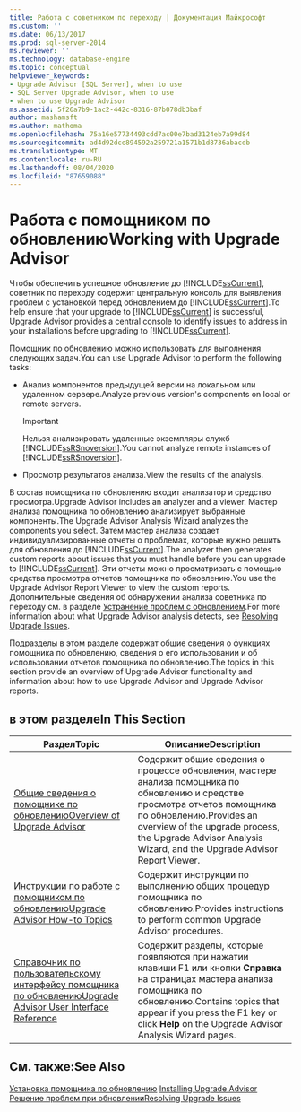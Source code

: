 ```yaml
---
title: Работа с советником по переходу | Документация Майкрософт
ms.custom: ''
ms.date: 06/13/2017
ms.prod: sql-server-2014
ms.reviewer: ''
ms.technology: database-engine
ms.topic: conceptual
helpviewer_keywords:
- Upgrade Advisor [SQL Server], when to use
- SQL Server Upgrade Advisor, when to use
- when to use Upgrade Advisor
ms.assetid: 5f26a7b9-1ac2-442c-8316-87b078db3baf
author: mashamsft
ms.author: mathoma
ms.openlocfilehash: 75a16e57734493cdd7ac00e7bad3124eb7a99d84
ms.sourcegitcommit: ad4d92dce894592a259721a1571b1d8736abacdb
ms.translationtype: MT
ms.contentlocale: ru-RU
ms.lasthandoff: 08/04/2020
ms.locfileid: "87659088"
---
```

# <a name="working-with-upgrade-advisor"></a><span data-ttu-id="b8c8f-102">Работа с помощником по обновлению</span><span class="sxs-lookup"><span data-stu-id="b8c8f-102">Working with Upgrade Advisor</span></span>
  <span data-ttu-id="b8c8f-103">Чтобы обеспечить успешное обновление до [!INCLUDE[ssCurrent](../../includes/sscurrent-md.md)], советник по переходу содержит центральную консоль для выявления проблем с установкой перед обновлением до [!INCLUDE[ssCurrent](../../includes/sscurrent-md.md)].</span><span class="sxs-lookup"><span data-stu-id="b8c8f-103">To help ensure that your upgrade to [!INCLUDE[ssCurrent](../../includes/sscurrent-md.md)] is successful, Upgrade Advisor provides a central console to identify issues to address in your installations before upgrading to [!INCLUDE[ssCurrent](../../includes/sscurrent-md.md)].</span></span>  
  
 <span data-ttu-id="b8c8f-104">Помощник по обновлению можно использовать для выполнения следующих задач.</span><span class="sxs-lookup"><span data-stu-id="b8c8f-104">You can use Upgrade Advisor to perform the following tasks:</span></span>  
  
-   <span data-ttu-id="b8c8f-105">Анализ компонентов предыдущей версии на локальном или удаленном сервере.</span><span class="sxs-lookup"><span data-stu-id="b8c8f-105">Analyze previous version's components on local or remote servers.</span></span>  
  
    > [!IMPORTANT]  
    >  <span data-ttu-id="b8c8f-106">Нельзя анализировать удаленные экземпляры служб [!INCLUDE[ssRSnoversion](../../includes/ssrsnoversion-md.md)].</span><span class="sxs-lookup"><span data-stu-id="b8c8f-106">You cannot analyze remote instances of [!INCLUDE[ssRSnoversion](../../includes/ssrsnoversion-md.md)].</span></span>  
  
-   <span data-ttu-id="b8c8f-107">Просмотр результатов анализа.</span><span class="sxs-lookup"><span data-stu-id="b8c8f-107">View the results of the analysis.</span></span>  
  
 <span data-ttu-id="b8c8f-108">В состав помощника по обновлению входит анализатор и средство просмотра.</span><span class="sxs-lookup"><span data-stu-id="b8c8f-108">Upgrade Advisor includes an analyzer and a viewer.</span></span> <span data-ttu-id="b8c8f-109">Мастер анализа помощника по обновлению анализирует выбранные компоненты.</span><span class="sxs-lookup"><span data-stu-id="b8c8f-109">The Upgrade Advisor Analysis Wizard analyzes the components you select.</span></span> <span data-ttu-id="b8c8f-110">Затем мастер анализа создает индивидуализированные отчеты о проблемах, которые нужно решить для обновления до [!INCLUDE[ssCurrent](../../includes/sscurrent-md.md)].</span><span class="sxs-lookup"><span data-stu-id="b8c8f-110">The analyzer then generates custom reports about issues that you must handle before you can upgrade to [!INCLUDE[ssCurrent](../../includes/sscurrent-md.md)].</span></span> <span data-ttu-id="b8c8f-111">Эти отчеты можно просматривать с помощью средства просмотра отчетов помощника по обновлению.</span><span class="sxs-lookup"><span data-stu-id="b8c8f-111">You use the Upgrade Advisor Report Viewer to view the custom reports.</span></span> <span data-ttu-id="b8c8f-112">Дополнительные сведения об обнаружении анализа советника по переходу см. в разделе [Устранение проблем с обновлением](../../../2014/sql-server/install/resolving-upgrade-issues.md).</span><span class="sxs-lookup"><span data-stu-id="b8c8f-112">For more information about what Upgrade Advisor analysis detects, see [Resolving Upgrade Issues](../../../2014/sql-server/install/resolving-upgrade-issues.md).</span></span>  
  
 <span data-ttu-id="b8c8f-113">Подразделы в этом разделе содержат общие сведения о функциях помощника по обновлению, сведения о его использовании и об использовании отчетов помощника по обновлению.</span><span class="sxs-lookup"><span data-stu-id="b8c8f-113">The topics in this section provide an overview of Upgrade Advisor functionality and information about how to use Upgrade Advisor and Upgrade Advisor reports.</span></span>  
  
## <a name="in-this-section"></a><span data-ttu-id="b8c8f-114">в этом разделе</span><span class="sxs-lookup"><span data-stu-id="b8c8f-114">In This Section</span></span>  
  
|<span data-ttu-id="b8c8f-115">Раздел</span><span class="sxs-lookup"><span data-stu-id="b8c8f-115">Topic</span></span>|<span data-ttu-id="b8c8f-116">Описание</span><span class="sxs-lookup"><span data-stu-id="b8c8f-116">Description</span></span>|  
|-----------|-----------------|  
|[<span data-ttu-id="b8c8f-117">Общие сведения о помощнике по обновлению</span><span class="sxs-lookup"><span data-stu-id="b8c8f-117">Overview of Upgrade Advisor</span></span>](../../../2014/sql-server/install/overview-of-upgrade-advisor.md)|<span data-ttu-id="b8c8f-118">Содержит общие сведения о процессе обновления, мастере анализа помощника по обновлению и средстве просмотра отчетов помощника по обновлению.</span><span class="sxs-lookup"><span data-stu-id="b8c8f-118">Provides an overview of the upgrade process, the Upgrade Advisor Analysis Wizard, and the Upgrade Advisor Report Viewer.</span></span>|  
|[<span data-ttu-id="b8c8f-119">Инструкции по работе с помощником по обновлению</span><span class="sxs-lookup"><span data-stu-id="b8c8f-119">Upgrade Advisor How-to Topics</span></span>](../../../2014/sql-server/install/upgrade-advisor-how-to-topics.md)|<span data-ttu-id="b8c8f-120">Содержит инструкции по выполнению общих процедур помощника по обновлению.</span><span class="sxs-lookup"><span data-stu-id="b8c8f-120">Provides instructions to perform common Upgrade Advisor procedures.</span></span>|  
|[<span data-ttu-id="b8c8f-121">Справочник по пользовательскому интерфейсу помощника по обновлению</span><span class="sxs-lookup"><span data-stu-id="b8c8f-121">Upgrade Advisor User Interface Reference</span></span>](../../../2014/sql-server/install/upgrade-advisor-user-interface-reference.md)|<span data-ttu-id="b8c8f-122">Содержит разделы, которые появляются при нажатии клавиши F1 или кнопки **Справка** на страницах мастера анализа помощника по обновлению.</span><span class="sxs-lookup"><span data-stu-id="b8c8f-122">Contains topics that appear if you press the F1 key or click **Help** on the Upgrade Advisor Analysis Wizard pages.</span></span>|  
  
## <a name="see-also"></a><span data-ttu-id="b8c8f-123">См. также:</span><span class="sxs-lookup"><span data-stu-id="b8c8f-123">See Also</span></span>  
 <span data-ttu-id="b8c8f-124">[Установка помощника по обновлению](../../../2014/sql-server/install/installing-upgrade-advisor.md) </span><span class="sxs-lookup"><span data-stu-id="b8c8f-124">[Installing Upgrade Advisor](../../../2014/sql-server/install/installing-upgrade-advisor.md) </span></span>  
 [<span data-ttu-id="b8c8f-125">Решение проблем при обновлении</span><span class="sxs-lookup"><span data-stu-id="b8c8f-125">Resolving Upgrade Issues</span></span>](../../../2014/sql-server/install/resolving-upgrade-issues.md)  
  
  
